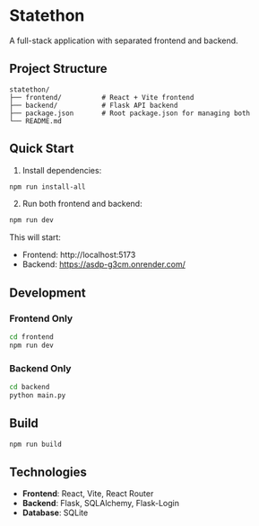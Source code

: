 # Statethon

A full-stack application with separated frontend and backend.

## Project Structure

```
statethon/
├── frontend/          # React + Vite frontend
├── backend/           # Flask API backend
├── package.json       # Root package.json for managing both
└── README.md
```

## Quick Start

1. Install dependencies:
```bash
npm run install-all
```

2. Run both frontend and backend:
```bash
npm run dev
```

This will start:
- Frontend: http://localhost:5173
- Backend: https://asdp-g3cm.onrender.com/

## Development

### Frontend Only
```bash
cd frontend
npm run dev
```

### Backend Only
```bash
cd backend
python main.py
```

## Build

```bash
npm run build
```

## Technologies

- **Frontend**: React, Vite, React Router
- **Backend**: Flask, SQLAlchemy, Flask-Login
- **Database**: SQLite

